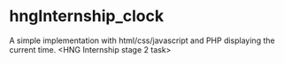 # hngInternship_clock
A simple implementation with html/css/javascript and PHP displaying the current time. &lt;HNG Internship stage 2 task>
